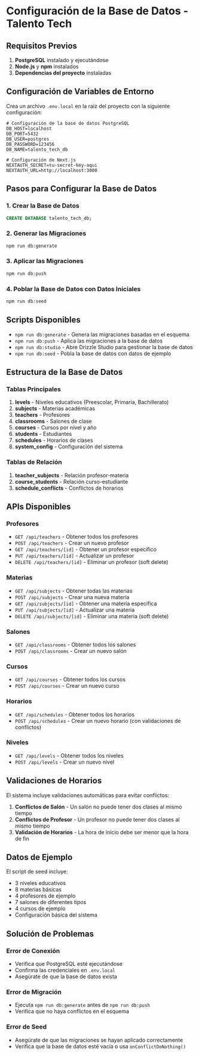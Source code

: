 # Configuración de la Base de Datos - Talento Tech

## Requisitos Previos

1. **PostgreSQL** instalado y ejecutándose
2. **Node.js** y **npm** instalados
3. **Dependencias del proyecto** instaladas

## Configuración de Variables de Entorno

Crea un archivo `.env.local` en la raíz del proyecto con la siguiente configuración:

```env
# Configuración de la base de datos PostgreSQL
DB_HOST=localhost
DB_PORT=5432
DB_USER=postgres
DB_PASSWORD=123456
DB_NAME=talento_tech_db

# Configuración de Next.js
NEXTAUTH_SECRET=tu-secret-key-aqui
NEXTAUTH_URL=http://localhost:3000
```

## Pasos para Configurar la Base de Datos

### 1. Crear la Base de Datos

```sql
CREATE DATABASE talento_tech_db;
```

### 2. Generar las Migraciones

```bash
npm run db:generate
```

### 3. Aplicar las Migraciones

```bash
npm run db:push
```

### 4. Poblar la Base de Datos con Datos Iniciales

```bash
npm run db:seed
```

## Scripts Disponibles

- `npm run db:generate` - Genera las migraciones basadas en el esquema
- `npm run db:push` - Aplica las migraciones a la base de datos
- `npm run db:studio` - Abre Drizzle Studio para gestionar la base de datos
- `npm run db:seed` - Pobla la base de datos con datos de ejemplo

## Estructura de la Base de Datos

### Tablas Principales

1. **levels** - Niveles educativos (Preescolar, Primaria, Bachillerato)
2. **subjects** - Materias académicas
3. **teachers** - Profesores
4. **classrooms** - Salones de clase
5. **courses** - Cursos por nivel y año
6. **students** - Estudiantes
7. **schedules** - Horarios de clases
8. **system_config** - Configuración del sistema

### Tablas de Relación

1. **teacher_subjects** - Relación profesor-materia
2. **course_students** - Relación curso-estudiante
3. **schedule_conflicts** - Conflictos de horarios

## APIs Disponibles

### Profesores

- `GET /api/teachers` - Obtener todos los profesores
- `POST /api/teachers` - Crear un nuevo profesor
- `GET /api/teachers/[id]` - Obtener un profesor específico
- `PUT /api/teachers/[id]` - Actualizar un profesor
- `DELETE /api/teachers/[id]` - Eliminar un profesor (soft delete)

### Materias

- `GET /api/subjects` - Obtener todas las materias
- `POST /api/subjects` - Crear una nueva materia
- `GET /api/subjects/[id]` - Obtener una materia específica
- `PUT /api/subjects/[id]` - Actualizar una materia
- `DELETE /api/subjects/[id]` - Eliminar una materia (soft delete)

### Salones

- `GET /api/classrooms` - Obtener todos los salones
- `POST /api/classrooms` - Crear un nuevo salón

### Cursos

- `GET /api/courses` - Obtener todos los cursos
- `POST /api/courses` - Crear un nuevo curso

### Horarios

- `GET /api/schedules` - Obtener todos los horarios
- `POST /api/schedules` - Crear un nuevo horario (con validaciones de conflictos)

### Niveles

- `GET /api/levels` - Obtener todos los niveles
- `POST /api/levels` - Crear un nuevo nivel

## Validaciones de Horarios

El sistema incluye validaciones automáticas para evitar conflictos:

1. **Conflictos de Salón** - Un salón no puede tener dos clases al mismo tiempo
2. **Conflictos de Profesor** - Un profesor no puede tener dos clases al mismo tiempo
3. **Validación de Horarios** - La hora de inicio debe ser menor que la hora de fin

## Datos de Ejemplo

El script de seed incluye:

- 3 niveles educativos
- 8 materias básicas
- 4 profesores de ejemplo
- 7 salones de diferentes tipos
- 4 cursos de ejemplo
- Configuración básica del sistema

## Solución de Problemas

### Error de Conexión

- Verifica que PostgreSQL esté ejecutándose
- Confirma las credenciales en `.env.local`
- Asegúrate de que la base de datos exista

### Error de Migración

- Ejecuta `npm run db:generate` antes de `npm run db:push`
- Verifica que no haya conflictos en el esquema

### Error de Seed

- Asegúrate de que las migraciones se hayan aplicado correctamente
- Verifica que la base de datos esté vacía o usa `onConflictDoNothing()`
